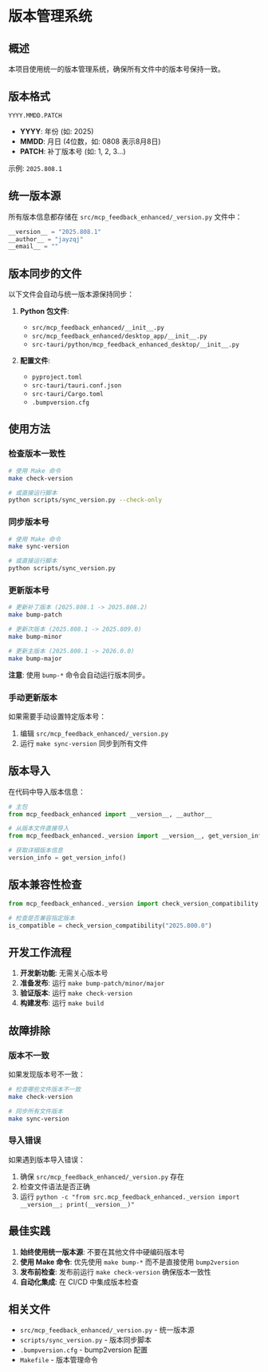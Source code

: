 # 版本管理系统

## 概述

本项目使用统一的版本管理系统，确保所有文件中的版本号保持一致。

## 版本格式

```
YYYY.MMDD.PATCH
```

- **YYYY**: 年份 (如: 2025)
- **MMDD**: 月日 (4位数，如: 0808 表示8月8日)
- **PATCH**: 补丁版本号 (如: 1, 2, 3...)

示例: `2025.808.1`

## 统一版本源

所有版本信息都存储在 `src/mcp_feedback_enhanced/_version.py` 文件中：

```python
__version__ = "2025.808.1"
__author__ = "jayzqj"
__email__ = ""
```

## 版本同步的文件

以下文件会自动与统一版本源保持同步：

1. **Python 包文件**:
   - `src/mcp_feedback_enhanced/__init__.py`
   - `src/mcp_feedback_enhanced/desktop_app/__init__.py`
   - `src-tauri/python/mcp_feedback_enhanced_desktop/__init__.py`

2. **配置文件**:
   - `pyproject.toml`
   - `src-tauri/tauri.conf.json`
   - `src-tauri/Cargo.toml`
   - `.bumpversion.cfg`

## 使用方法

### 检查版本一致性

```bash
# 使用 Make 命令
make check-version

# 或直接运行脚本
python scripts/sync_version.py --check-only
```

### 同步版本号

```bash
# 使用 Make 命令
make sync-version

# 或直接运行脚本
python scripts/sync_version.py
```

### 更新版本号

```bash
# 更新补丁版本 (2025.808.1 -> 2025.808.2)
make bump-patch

# 更新次版本 (2025.808.1 -> 2025.809.0)
make bump-minor

# 更新主版本 (2025.808.1 -> 2026.0.0)
make bump-major
```

**注意**: 使用 `bump-*` 命令会自动运行版本同步。

### 手动更新版本

如果需要手动设置特定版本号：

1. 编辑 `src/mcp_feedback_enhanced/_version.py`
2. 运行 `make sync-version` 同步到所有文件

## 版本导入

在代码中导入版本信息：

```python
# 主包
from mcp_feedback_enhanced import __version__, __author__

# 从版本文件直接导入
from mcp_feedback_enhanced._version import __version__, get_version_info

# 获取详细版本信息
version_info = get_version_info()
```

## 版本兼容性检查

```python
from mcp_feedback_enhanced._version import check_version_compatibility

# 检查是否兼容指定版本
is_compatible = check_version_compatibility("2025.800.0")
```

## 开发工作流程

1. **开发新功能**: 无需关心版本号
2. **准备发布**: 运行 `make bump-patch/minor/major`
3. **验证版本**: 运行 `make check-version`
4. **构建发布**: 运行 `make build`

## 故障排除

### 版本不一致

如果发现版本号不一致：

```bash
# 检查哪些文件版本不一致
make check-version

# 同步所有文件版本
make sync-version
```

### 导入错误

如果遇到版本导入错误：

1. 确保 `src/mcp_feedback_enhanced/_version.py` 存在
2. 检查文件语法是否正确
3. 运行 `python -c "from src.mcp_feedback_enhanced._version import __version__; print(__version__)"`

## 最佳实践

1. **始终使用统一版本源**: 不要在其他文件中硬编码版本号
2. **使用 Make 命令**: 优先使用 `make bump-*` 而不是直接使用 `bump2version`
3. **发布前检查**: 发布前运行 `make check-version` 确保版本一致性
4. **自动化集成**: 在 CI/CD 中集成版本检查

## 相关文件

- `src/mcp_feedback_enhanced/_version.py` - 统一版本源
- `scripts/sync_version.py` - 版本同步脚本
- `.bumpversion.cfg` - bump2version 配置
- `Makefile` - 版本管理命令
